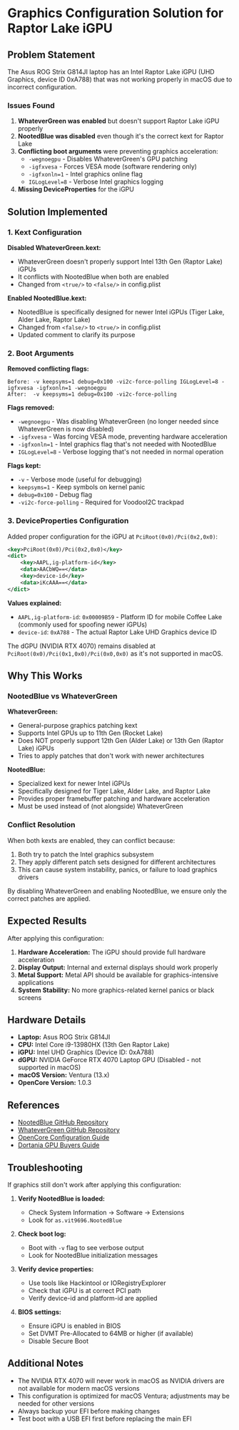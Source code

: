 # Graphics Configuration Solution for Raptor Lake iGPU

## Problem Statement

The Asus ROG Strix G814JI laptop has an Intel Raptor Lake iGPU (UHD Graphics, device ID 0xA788) that was not working properly in macOS due to incorrect configuration.

### Issues Found

1. **WhateverGreen was enabled** but doesn't support Raptor Lake iGPU properly
2. **NootedBlue was disabled** even though it's the correct kext for Raptor Lake
3. **Conflicting boot arguments** were preventing graphics acceleration:
   - `-wegnoegpu` - Disables WhateverGreen's GPU patching
   - `-igfxvesa` - Forces VESA mode (software rendering only)
   - `-igfxonln=1` - Intel graphics online flag
   - `IGLogLevel=8` - Verbose Intel graphics logging
4. **Missing DeviceProperties** for the iGPU

## Solution Implemented

### 1. Kext Configuration

**Disabled WhateverGreen.kext:**
- WhateverGreen doesn't properly support Intel 13th Gen (Raptor Lake) iGPUs
- It conflicts with NootedBlue when both are enabled
- Changed from `<true/>` to `<false/>` in config.plist

**Enabled NootedBlue.kext:**
- NootedBlue is specifically designed for newer Intel iGPUs (Tiger Lake, Alder Lake, Raptor Lake)
- Changed from `<false/>` to `<true/>` in config.plist
- Updated comment to clarify its purpose

### 2. Boot Arguments

**Removed conflicting flags:**
```
Before: -v keepsyms=1 debug=0x100 -vi2c-force-polling IGLogLevel=8 -igfxvesa -igfxonln=1 -wegnoegpu
After:  -v keepsyms=1 debug=0x100 -vi2c-force-polling
```

**Flags removed:**
- `-wegnoegpu` - Was disabling WhateverGreen (no longer needed since WhateverGreen is now disabled)
- `-igfxvesa` - Was forcing VESA mode, preventing hardware acceleration
- `-igfxonln=1` - Intel graphics flag that's not needed with NootedBlue
- `IGLogLevel=8` - Verbose logging that's not needed in normal operation

**Flags kept:**
- `-v` - Verbose mode (useful for debugging)
- `keepsyms=1` - Keep symbols on kernel panic
- `debug=0x100` - Debug flag
- `-vi2c-force-polling` - Required for VoodooI2C trackpad

### 3. DeviceProperties Configuration

Added proper configuration for the iGPU at `PciRoot(0x0)/Pci(0x2,0x0)`:

```xml
<key>PciRoot(0x0)/Pci(0x2,0x0)</key>
<dict>
    <key>AAPL,ig-platform-id</key>
    <data>AACbWQ==</data>
    <key>device-id</key>
    <data>iKcAAA==</data>
</dict>
```

**Values explained:**
- `AAPL,ig-platform-id`: `0x00009B59` - Platform ID for mobile Coffee Lake (commonly used for spoofing newer iGPUs)
- `device-id`: `0xA788` - The actual Raptor Lake UHD Graphics device ID

The dGPU (NVIDIA RTX 4070) remains disabled at `PciRoot(0x0)/Pci(0x1,0x0)/Pci(0x0,0x0)` as it's not supported in macOS.

## Why This Works

### NootedBlue vs WhateverGreen

**WhateverGreen:**
- General-purpose graphics patching kext
- Supports Intel GPUs up to 11th Gen (Rocket Lake)
- Does NOT properly support 12th Gen (Alder Lake) or 13th Gen (Raptor Lake) iGPUs
- Tries to apply patches that don't work with newer architectures

**NootedBlue:**
- Specialized kext for newer Intel iGPUs
- Specifically designed for Tiger Lake, Alder Lake, and Raptor Lake
- Provides proper framebuffer patching and hardware acceleration
- Must be used instead of (not alongside) WhateverGreen

### Conflict Resolution

When both kexts are enabled, they can conflict because:
1. Both try to patch the Intel graphics subsystem
2. They apply different patch sets designed for different architectures
3. This can cause system instability, panics, or failure to load graphics drivers

By disabling WhateverGreen and enabling NootedBlue, we ensure only the correct patches are applied.

## Expected Results

After applying this configuration:

1. **Hardware Acceleration:** The iGPU should provide full hardware acceleration
2. **Display Output:** Internal and external displays should work properly
3. **Metal Support:** Metal API should be available for graphics-intensive applications
4. **System Stability:** No more graphics-related kernel panics or black screens

## Hardware Details

- **Laptop:** Asus ROG Strix G814JI
- **CPU:** Intel Core i9-13980HX (13th Gen Raptor Lake)
- **iGPU:** Intel UHD Graphics (Device ID: 0xA788)
- **dGPU:** NVIDIA GeForce RTX 4070 Laptop GPU (Disabled - not supported in macOS)
- **macOS Version:** Ventura (13.x)
- **OpenCore Version:** 1.0.3

## References

- [NootedBlue GitHub Repository](https://github.com/KennNek/NootedBlue)
- [WhateverGreen GitHub Repository](https://github.com/acidanthera/WhateverGreen)
- [OpenCore Configuration Guide](https://dortania.github.io/OpenCore-Install-Guide/)
- [Dortania GPU Buyers Guide](https://dortania.github.io/GPU-Buyers-Guide/)

## Troubleshooting

If graphics still don't work after applying this configuration:

1. **Verify NootedBlue is loaded:**
   - Check System Information → Software → Extensions
   - Look for `as.vit9696.NootedBlue`

2. **Check boot log:**
   - Boot with `-v` flag to see verbose output
   - Look for NootedBlue initialization messages

3. **Verify device properties:**
   - Use tools like Hackintool or IORegistryExplorer
   - Check that iGPU is at correct PCI path
   - Verify device-id and platform-id are applied

4. **BIOS settings:**
   - Ensure iGPU is enabled in BIOS
   - Set DVMT Pre-Allocated to 64MB or higher (if available)
   - Disable Secure Boot

## Additional Notes

- The NVIDIA RTX 4070 will never work in macOS as NVIDIA drivers are not available for modern macOS versions
- This configuration is optimized for macOS Ventura; adjustments may be needed for other versions
- Always backup your EFI before making changes
- Test boot with a USB EFI first before replacing the main EFI